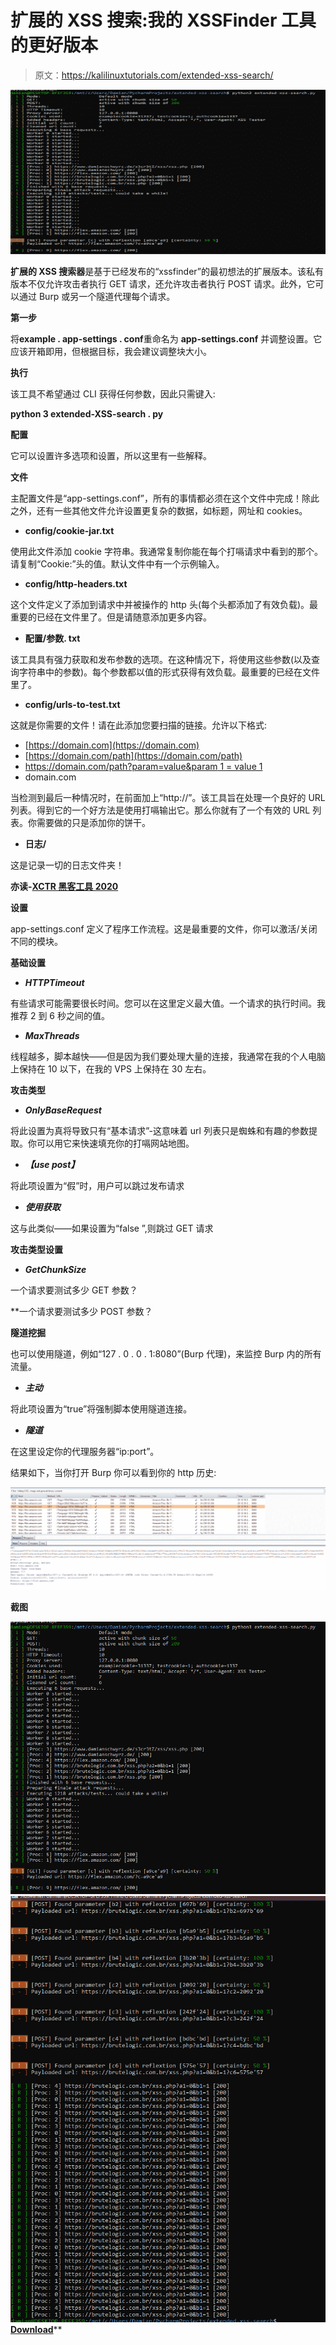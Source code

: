 # 扩展的 XSS 搜索:我的 XSSFinder 工具的更好版本

> 原文：<https://kalilinuxtutorials.com/extended-xss-search/>

[![Extended XSS Search : A Better Version Of My XSSFinder Tool](img//28b503ab7769e3abd877d30b98c12003.png "Extended XSS Search : A Better Version Of My XSSFinder Tool")](https://1.bp.blogspot.com/-FKSX5xWFoyw/XmacTNv_UUI/AAAAAAAAFXU/dhShHIXzVTQ9p8MczYaM5JIbZ6PFGXGsQCLcBGAsYHQ/s1600/extended-xss-search%25281%2529.png)

**扩展的 XSS 搜索器**是基于已经发布的“xssfinder”的最初想法的扩展版本。该私有版本不仅允许攻击者执行 GET 请求，还允许攻击者执行 POST 请求。此外，它可以通过 Burp 或另一个隧道代理每个请求。

**第一步**

将**example . app-settings . conf**重命名为 **app-settings.conf** 并调整设置。它应该开箱即用，但根据目标，我会建议调整块大小。

**执行**

该工具不希望通过 CLI 获得任何参数，因此只需键入:

**python 3 extended-XSS-search . py**

**配置**

它可以设置许多选项和设置，所以这里有一些解释。

**文件**

主配置文件是“app-settings.conf”，所有的事情都必须在这个文件中完成！除此之外，还有一些其他文件允许设置更复杂的数据，如标题，网址和 cookies。

*   **config/cookie-jar.txt**

使用此文件添加 cookie 字符串。我通常复制你能在每个打嗝请求中看到的那个。请复制“Cookie:”头的值。默认文件中有一个示例输入。

*   **config/http-headers.txt**

这个文件定义了添加到请求中并被操作的 http 头(每个头都添加了有效负载)。最重要的已经在文件里了。但是请随意添加更多内容。

*   **配置/参数. txt**

该工具具有强力获取和发布参数的选项。在这种情况下，将使用这些参数(以及查询字符串中的参数)。每个参数都以值的形式获得有效负载。最重要的已经在文件里了。

*   **config/urls-to-test.txt**

这就是你需要的文件！请在此添加您要扫描的链接。允许以下格式:

*   [https://domain.com](https://domain.com)
*   [https://domain.com/path](https://domain.com/path)
*   [https://domain.com/path?param=value&param 1 = value 1](https://domain.com/path?param=value&param1=value1)
*   domain.com

当检测到最后一种情况时，在前面加上“http://”。该工具旨在处理一个良好的 URL 列表。得到它的一个好方法是使用打嗝输出它。那么你就有了一个有效的 URL 列表。你需要做的只是添加你的饼干。

*   **日志/**

这是记录一切的日志文件夹！

**亦读-[XCTR 黑客工具 2020](https://kalilinuxtutorials.com/xctr-hacking/)**

**设置**

app-settings.conf 定义了程序工作流程。这是最重要的文件，你可以激活/关闭不同的模块。

**基础设置**

*   ***HTTPTimeout***

有些请求可能需要很长时间。您可以在这里定义最大值。一个请求的执行时间。我推荐 2 到 6 秒之间的值。

*   ***MaxThreads***

线程越多，脚本越快——但是因为我们要处理大量的连接，我通常在我的个人电脑上保持在 10 以下，在我的 VPS 上保持在 30 左右。

**攻击类型**

*   ***OnlyBaseRequest***

将此设置为真将导致只有“基本请求”-这意味着 url 列表只是蜘蛛和有趣的参数提取。你可以用它来快速填充你的打嗝网站地图。

*   ***【use post】***

将此项设置为“假”时，用户可以跳过发布请求

*   ***使用获取***

这与此类似——如果设置为“false ”,则跳过 GET 请求

**攻击类型设置**

*   ***GetChunkSize***

一个请求要测试多少 GET 参数？

 **一个请求要测试多少 POST 参数？

**隧道挖掘**

也可以使用隧道，例如“127 . 0 . 0 . 1:8080”(Burp 代理)，来监控 Burp 内的所有流量。

*   ***主动***

将此项设置为“true”将强制脚本使用隧道连接。

*   ***隧道***

在这里设定你的代理服务器“ip:port”。

结果如下，当你打开 Burp 你可以看到你的 http 历史:

![](img//da6252ffd76d5aa67186ca5e93897949.png)

**截图**

![](img//fb1f6b94195442b0d44008e2ff9dc936.png)![](img//95afa9856acee7ecf06bbe277455fbc6.png)[**Download**](https://github.com/Damian89/extended-xss-search#screenshot)**